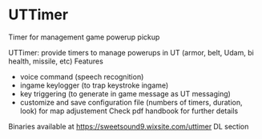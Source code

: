 # UTTimer
Timer for management game powerup pickup

UTTimer: provide timers to manage powerups in UT (armor, belt, Udam, bi health, missile, etc)
Features
- voice command (speech recognition)
- ingame keylogger (to trap keystroke ingame) 
- key triggering (to generate in game message as UT messaging) 
- customize and save configuration file (numbers of timers, duration, look) for map adjustement
Check pdf handbook for further details

Binaries available at https://sweetsound9.wixsite.com/uttimer DL section

